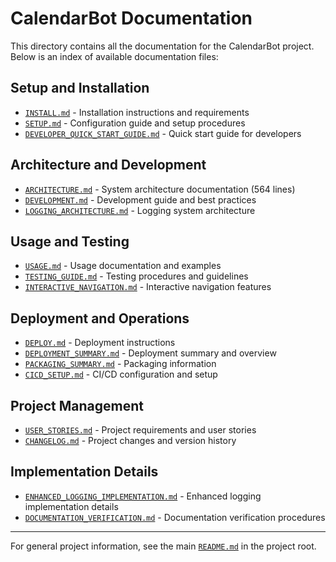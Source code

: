 # CalendarBot Documentation

This directory contains all the documentation for the CalendarBot project. Below is an index of available documentation files:

## Setup and Installation
- [`INSTALL.md`](INSTALL.md) - Installation instructions and requirements
- [`SETUP.md`](SETUP.md) - Configuration guide and setup procedures
- [`DEVELOPER_QUICK_START_GUIDE.md`](DEVELOPER_QUICK_START_GUIDE.md) - Quick start guide for developers

## Architecture and Development
- [`ARCHITECTURE.md`](ARCHITECTURE.md) - System architecture documentation (564 lines)
- [`DEVELOPMENT.md`](DEVELOPMENT.md) - Development guide and best practices
- [`LOGGING_ARCHITECTURE.md`](LOGGING_ARCHITECTURE.md) - Logging system architecture

## Usage and Testing
- [`USAGE.md`](USAGE.md) - Usage documentation and examples
- [`TESTING_GUIDE.md`](TESTING_GUIDE.md) - Testing procedures and guidelines
- [`INTERACTIVE_NAVIGATION.md`](INTERACTIVE_NAVIGATION.md) - Interactive navigation features

## Deployment and Operations
- [`DEPLOY.md`](DEPLOY.md) - Deployment instructions
- [`DEPLOYMENT_SUMMARY.md`](DEPLOYMENT_SUMMARY.md) - Deployment summary and overview
- [`PACKAGING_SUMMARY.md`](PACKAGING_SUMMARY.md) - Packaging information
- [`CICD_SETUP.md`](CICD_SETUP.md) - CI/CD configuration and setup

## Project Management
- [`USER_STORIES.md`](USER_STORIES.md) - Project requirements and user stories
- [`CHANGELOG.md`](CHANGELOG.md) - Project changes and version history

## Implementation Details
- [`ENHANCED_LOGGING_IMPLEMENTATION.md`](ENHANCED_LOGGING_IMPLEMENTATION.md) - Enhanced logging implementation details
- [`DOCUMENTATION_VERIFICATION.md`](DOCUMENTATION_VERIFICATION.md) - Documentation verification procedures

---

For general project information, see the main [`README.md`](../README.md) in the project root.
